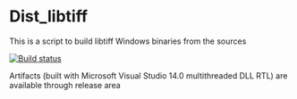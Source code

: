 # Dist_libtiff

This is a script to build libtiff Windows binaries from the sources

[![Build status](https://ci.appveyor.com/api/projects/status/q17sby0mwxp9d72r?svg=true)](https://ci.appveyor.com/project/maxirmx/dist-libjpeg)

Artifacts (built with Microsoft Visual Studio 14.0 multithreaded DLL RTL) are available through release area
